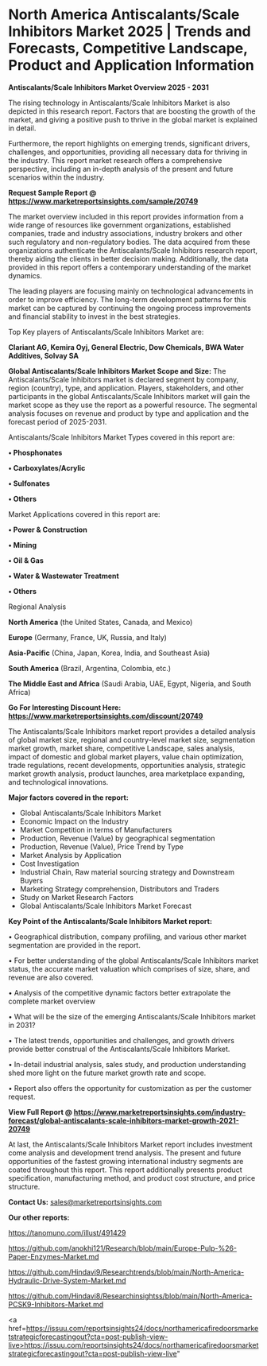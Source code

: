 # North America Antiscalants/Scale Inhibitors Market 2025 | Trends and Forecasts, Competitive Landscape, Product and Application Information

<Strong> Antiscalants/Scale Inhibitors Market Overview 2025 - 2031</strong>

The rising technology in Antiscalants/Scale Inhibitors Market is also depicted in this research report. Factors that are boosting the growth of the market, and giving a positive push to thrive in the global market is explained in detail.

Furthermore, the report highlights on emerging trends, significant drivers, challenges, and opportunities, providing all necessary data for thriving in the industry. This report market research offers a comprehensive perspective, including an in-depth analysis of the present and future scenarios within the industry.

<strong>Request Sample Report @ <a href=https://www.marketreportsinsights.com/sample/20749>https://www.marketreportsinsights.com/sample/20749</a></strong>

The market overview included in this report provides information from a wide range of resources like government organizations, established companies, trade and industry associations, industry brokers and other such regulatory and non-regulatory bodies. The data acquired from these organizations authenticate the Antiscalants/Scale Inhibitors research report, thereby aiding the clients in better decision making. Additionally, the data provided in this report offers a contemporary understanding of the market dynamics.

The leading players are focusing mainly on technological advancements in order to improve efficiency. The long-term development patterns for this market can be captured by continuing the ongoing process improvements and financial stability to invest in the best strategies.

Top Key players of Antiscalants/Scale Inhibitors Market are:

<strong>Clariant AG, Kemira Oyj, General Electric, Dow Chemicals, BWA Water Additives, Solvay SA</strong>

<strong><b>Global Antiscalants/Scale Inhibitors Market Scope and Size:</b></strong>
The Antiscalants/Scale Inhibitors market is declared segment by company, region (country), type, and application. Players, stakeholders, and other participants in the global Antiscalants/Scale Inhibitors market will gain the market scope as they use the report as a powerful resource. The segmental analysis focuses on revenue and product by type and application and the forecast period of 2025-2031.

Antiscalants/Scale Inhibitors Market Types covered in this report are:

<strong>• Phosphonates

• Carboxylates/Acrylic

• Sulfonates

• Others</strong>

Market Applications covered in this report are:

<strong>• Power & Construction

• Mining

• Oil & Gas

• Water & Wastewater Treatment

• Others</strong> 

Regional Analysis

<strong>North America</strong> (the United States, Canada, and Mexico)

<strong>Europe</strong> (Germany, France, UK, Russia, and Italy)

<strong>Asia-Pacific</strong> (China, Japan, Korea, India, and Southeast Asia)

<strong>South America</strong> (Brazil, Argentina, Colombia, etc.)

<strong>The Middle East and Africa</strong> (Saudi Arabia, UAE, Egypt, Nigeria, and South Africa)

<strong>Go For Interesting Discount Here: <a href=https://www.marketreportsinsights.com/discount/20749>https://www.marketreportsinsights.com/discount/20749</a></strong>

The Antiscalants/Scale Inhibitors market report provides a detailed analysis of global market size, regional and country-level market size, segmentation market growth, market share, competitive Landscape, sales analysis, impact of domestic and global market players, value chain optimization, trade regulations, recent developments, opportunities analysis, strategic market growth analysis, product launches, area marketplace expanding, and technological innovations.

<strong><b>Major factors covered in the report:</b></strong>
<ul>
  <li>Global Antiscalants/Scale Inhibitors Market </li>
  <li>Economic Impact on the Industry</li>
  <li>Market Competition in terms of Manufacturers</li>
  <li>Production, Revenue (Value) by geographical segmentation</li>
  <li>Production, Revenue (Value), Price Trend by Type</li>
  <li>Market Analysis by Application</li>
  <li>Cost Investigation</li>
  <li>Industrial Chain, Raw material sourcing strategy and Downstream Buyers</li>
  <li>Marketing Strategy comprehension, Distributors and Traders</li>
  <li>Study on Market Research Factors</li>
  <li>Global Antiscalants/Scale Inhibitors Market Forecast</li>
</ul>

<strong><b>Key Point of the Antiscalants/Scale Inhibitors Market report:</b></strong>

• Geographical distribution, company profiling, and various other market segmentation are provided in the report.

• For better understanding of the global Antiscalants/Scale Inhibitors market status, the accurate market valuation which comprises of size, share, and revenue are also covered.

• Analysis of the competitive dynamic factors better extrapolate the complete market overview

• What will be the size of the emerging Antiscalants/Scale Inhibitors market in 2031?

• The latest trends, opportunities and challenges, and growth drivers provide better construal of the Antiscalants/Scale Inhibitors Market.

• In-detail industrial analysis, sales study, and production understanding shed more light on the future market growth rate and scope.

• Report also offers the opportunity for customization as per the customer request.

<strong><b>View Full Report @ <a href=https://www.marketreportsinsights.com/industry-forecast/global-antiscalants-scale-inhibitors-market-growth-2021-20749>https://www.marketreportsinsights.com/industry-forecast/global-antiscalants-scale-inhibitors-market-growth-2021-20749</a></b></strong>


At last, the Antiscalants/Scale Inhibitors Market report includes investment come analysis and development trend analysis. The present and future opportunities of the fastest growing international industry segments are coated throughout this report. This report additionally presents product specification, manufacturing method, and product cost structure, and price structure.

<strong>Contact Us:</strong>
sales@marketreportsinsights.com

<strong>Our other reports:</strong>

<a href=https://tanomuno.com/illust/491429>https://tanomuno.com/illust/491429</a>

<a href=https://github.com/anokhi121/Research/blob/main/Europe-Pulp-%26-Paper-Enzymes-Market.md>https://github.com/anokhi121/Research/blob/main/Europe-Pulp-%26-Paper-Enzymes-Market.md</a>

<a href=https://github.com/Hindavi9/Researchtrends/blob/main/North-America-Hydraulic-Drive-System-Market.md>https://github.com/Hindavi9/Researchtrends/blob/main/North-America-Hydraulic-Drive-System-Market.md</a>

<a href=https://github.com/Hindavi8/Researchinsightss/blob/main/North-America-PCSK9-Inhibitors-Market.md>https://github.com/Hindavi8/Researchinsightss/blob/main/North-America-PCSK9-Inhibitors-Market.md</a>

<a href=https://issuu.com/reportsinsights24/docs/northamericafiredoorsmarketstrategicforecastingout?cta=post-publish-view-live>https://issuu.com/reportsinsights24/docs/northamericafiredoorsmarketstrategicforecastingout?cta=post-publish-view-live</a>"
